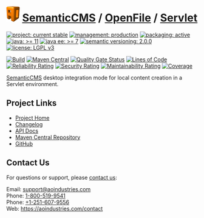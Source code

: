 # [<img src="ao-logo.png" alt="AO Logo" width="35" height="40">](https://github.com/aoindustries) [SemanticCMS](https://github.com/aoindustries/semanticcms) / [OpenFile](https://github.com/aoindustries/semanticcms-openfile) / [Servlet](https://github.com/aoindustries/semanticcms-openfile-servlet)

[![project: current stable](https://semanticcms.com/ao-badges/project-current-stable.svg)](https://aoindustries.com/life-cycle#project-current-stable)
[![management: production](https://semanticcms.com/ao-badges/management-production.svg)](https://aoindustries.com/life-cycle#management-production)
[![packaging: active](https://semanticcms.com/ao-badges/packaging-active.svg)](https://aoindustries.com/life-cycle#packaging-active)  
[![java: &gt;= 11](https://semanticcms.com/ao-badges/java-11.svg)](https://docs.oracle.com/en/java/javase/11/docs/api/)
[![java ee: &gt;= 7](https://semanticcms.com/ao-badges/javaee-7.svg)](https://docs.oracle.com/javaee/7/api/)
[![semantic versioning: 2.0.0](https://semanticcms.com/ao-badges/semver-2.0.0.svg)](http://semver.org/spec/v2.0.0.html)
[![license: LGPL v3](https://semanticcms.com/ao-badges/license-lgpl-3.0.svg)](https://www.gnu.org/licenses/lgpl-3.0)

[![Build](https://github.com/aoindustries/semanticcms-openfile-servlet/workflows/Build/badge.svg?branch=master)](https://github.com/aoindustries/semanticcms-openfile-servlet/actions?query=workflow%3ABuild)
[![Maven Central](https://maven-badges.herokuapp.com/maven-central/com.semanticcms/semanticcms-openfile-servlet/badge.svg)](https://maven-badges.herokuapp.com/maven-central/com.semanticcms/semanticcms-openfile-servlet)
[![Quality Gate Status](https://sonarcloud.io/api/project_badges/measure?branch=master&project=com.semanticcms%3Asemanticcms-openfile-servlet&metric=alert_status)](https://sonarcloud.io/dashboard?branch=master&id=com.semanticcms%3Asemanticcms-openfile-servlet)
[![Lines of Code](https://sonarcloud.io/api/project_badges/measure?branch=master&project=com.semanticcms%3Asemanticcms-openfile-servlet&metric=ncloc)](https://sonarcloud.io/component_measures?branch=master&id=com.semanticcms%3Asemanticcms-openfile-servlet&metric=ncloc)  
[![Reliability Rating](https://sonarcloud.io/api/project_badges/measure?branch=master&project=com.semanticcms%3Asemanticcms-openfile-servlet&metric=reliability_rating)](https://sonarcloud.io/component_measures?branch=master&id=com.semanticcms%3Asemanticcms-openfile-servlet&metric=Reliability)
[![Security Rating](https://sonarcloud.io/api/project_badges/measure?branch=master&project=com.semanticcms%3Asemanticcms-openfile-servlet&metric=security_rating)](https://sonarcloud.io/component_measures?branch=master&id=com.semanticcms%3Asemanticcms-openfile-servlet&metric=Security)
[![Maintainability Rating](https://sonarcloud.io/api/project_badges/measure?branch=master&project=com.semanticcms%3Asemanticcms-openfile-servlet&metric=sqale_rating)](https://sonarcloud.io/component_measures?branch=master&id=com.semanticcms%3Asemanticcms-openfile-servlet&metric=Maintainability)
[![Coverage](https://sonarcloud.io/api/project_badges/measure?branch=master&project=com.semanticcms%3Asemanticcms-openfile-servlet&metric=coverage)](https://sonarcloud.io/component_measures?branch=master&id=com.semanticcms%3Asemanticcms-openfile-servlet&metric=Coverage)

[SemanticCMS](https://github.com/aoindustries/semanticcms) desktop integration mode for local content creation in a Servlet environment.

## Project Links
* [Project Home](https://semanticcms.com/openfile/servlet/)
* [Changelog](https://semanticcms.com/openfile/servlet/changelog)
* [API Docs](https://semanticcms.com/openfile/servlet/apidocs/)
* [Maven Central Repository](https://search.maven.org/artifact/com.semanticcms/semanticcms-openfile-servlet)
* [GitHub](https://github.com/aoindustries/semanticcms-openfile-servlet)

## Contact Us
For questions or support, please [contact us](https://aoindustries.com/contact):

Email: [support@aoindustries.com](mailto:support@aoindustries.com)  
Phone: [1-800-519-9541](tel:1-800-519-9541)  
Phone: [+1-251-607-9556](tel:+1-251-607-9556)  
Web: https://aoindustries.com/contact
